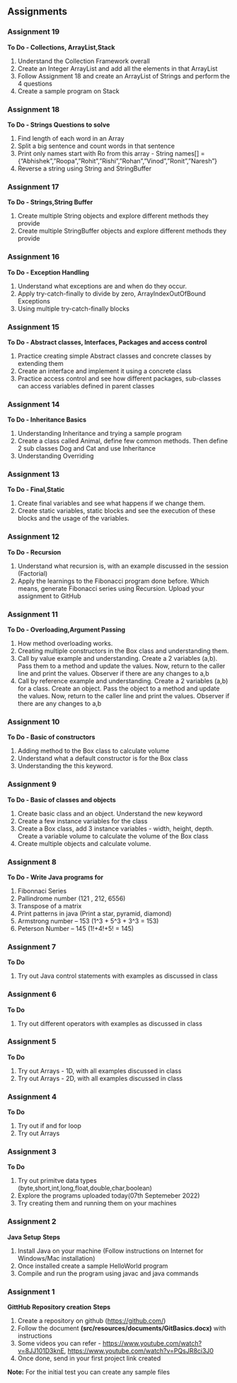 ## Assignments

### Assignment 19
**To Do - Collections, ArrayList,Stack**
1. Understand the Collection Framework overall
2. Create an Integer ArrayList and add all the elements in that ArrayList
3. Follow Assignment 18 and create an ArrayList of Strings and perform the 4 questions
4. Create a sample program on Stack 

### Assignment 18
**To Do - Strings Questions to solve**
1. Find length of each word in an Array
2. Split a big sentence and count words in that sentence
3.	Print only names start with Ro from this array - String names[] = {“Abhishek”,”Roopa”,”Rohit”,”Rishi”,”Rohan”,”Vinod”,”Ronit”,”Naresh”}
4. Reverse a string using String and StringBuffer

### Assignment 17
**To Do - Strings,String Buffer**
1. Create multiple String objects and explore different methods they provide
2. Create multiple StringBuffer objects and explore different methods they provide

### Assignment 16
**To Do - Exception Handling**
1. Understand what exceptions are and when do they occur.
2. Apply try-catch-finally to divide by zero, ArrayIndexOutOfBound Exceptions
3. Using multiple try-catch-finally blocks


### Assignment 15
**To Do - Abstract classes, Interfaces, Packages and access control**
1. Practice creating simple Abstract classes and concrete classes by extending them
2. Create an interface and implement it using a concrete class
3. Practice access control and see how different packages, sub-classes can access variables defined in parent classes

### Assignment 14
**To Do - Inheritance Basics**
1. Understanding Inheritance and trying a sample program
2. Create a class called Animal, define few common methods. Then define 2 sub classes Dog and Cat and use Inheritance
3. Understanding Overriding

### Assignment 13
**To Do - Final,Static**
1. Create final variables and see what happens if we change them.
2. Create static variables, static blocks and see the execution of these blocks and the usage of the variables.

### Assignment 12
**To Do - Recursion**
1. Understand what recursion is, with an example discussed in the session (Factorial)
2. Apply the learnings to the Fibonacci program done before. Which means, generate Fibonacci series using Recursion. Upload your assignment to GitHub


### Assignment 11
**To Do - Overloading,Argument Passing**
1. How method overloading works.
2. Creating multiple constructors in the Box class and understanding them.
3. Call by value example and understanding. Create a 2 variables (a,b). Pass them to a method and update the values. Now, return to the caller line and print the values. Observer if there are any changes to a,b
4. Call by reference example and understanding. Create a 2 variables (a,b) for a class. Create an object. Pass the object to a method and update the values. Now, return to the caller line and print the values. Observer if there are any changes to a,b


### Assignment 10
**To Do - Basic of constructors**
1. Adding method to the Box class to calculate volume
2. Understand what a default constructor is for the Box class
3. Understanding the this keyword.

### Assignment 9
**To Do - Basic of classes and objects**
1. Create basic class and an object. Understand the new keyword
2. Create a few instance variables for the class
3. Create a Box class, add 3 instance variables - width, height, depth. Create a variable volume to calculate the volume of the Box class
4. Create multiple objects and calculate volume.



### Assignment 8
**To Do - Write Java programs for**
1. Fibonnaci Series
2. Pallindrome number (121 , 212, 6556)
3. Transpose of a matrix
4. Print patterns in java (Print a star, pyramid, diamond)
5. Armstrong number – 153 (1^3 + 5^3 + 3^3 = 153)
6. Peterson Number – 145 (1!+4!+5! = 145)





### Assignment 7
**To Do**
1. Try out Java control statements  with examples as discussed in class



### Assignment 6
**To Do**
1. Try out different operators with examples as discussed in class



### Assignment 5
**To Do**
1. Try out Arrays - 1D, with all examples discussed in class
2. Try out Arrays - 2D, with all examples discussed in class

### Assignment 4
**To Do**
1. Try out if and for loop
2. Try out Arrays


### Assignment 3
**To Do**
1. Try out primitve data types (byte,short,int,long,float,double,char,boolean)
2. Explore the programs uploaded today(07th Septemeber 2022)
3. Try creating them and running them on your machines


### Assignment 2
**Java Setup**
**Steps**
1. Install Java on your machine (Follow instructions on Internet for Windows/Mac installation)
2. Once installed create a sample HelloWorld program
3. Compile and run the program using javac and java commands

### Assignment 1
**GittHub Repository creation**
**Steps**
1. Create a repository on github (https://github.com/)
2. Follow the document **(src/resources/documents/GitBasics.docx)** with instructions
3. Some videos you can refer - https://www.youtube.com/watch?v=8JJ101D3knE, https://www.youtube.com/watch?v=PQsJR8ci3J0
4. Once done, send in your first project link created

**Note:** For the initial test you can create any sample files  
